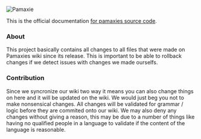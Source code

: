 ![**Pamaxie**](https://i.imgur.com/aXwrGhC.png)

This is the official documentation [for pamaxies source code](https://wiki.pamaxie.com/).

### About
This project basically contains all changes to all files that were made on Pamaxies wiki since its release. This is important to be able to rollback changes if we detect issues with changes we made ourselfs. 

### Contribution
Since we syncronize our wiki two way it means you can also change things on here and it will be updated on the wiki. We would just beg you not to make nonsensical changes. All changes will be validated for grammar / logic before they are commited onto our wiki.
We may also deny any changes without giving a reason, this may be due to a number of things like having no qualified people in a language to validate if the content of the language is reasonable.
